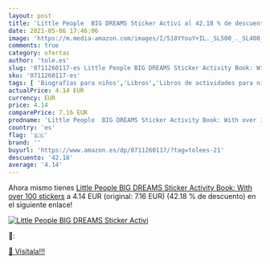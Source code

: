```yaml
---
layout: post
title: 'Little People  BIG DREAMS Sticker Activi al 42.18 % de descuento'
date: 2021-05-06 17:46:06
image: 'https://m.media-amazon.com/images/I/518YYouY+IL._SL500_._SL400_.jpg'
comments: true
category: ofertas
author: 'tole.es'
slug: '0711260117-es Little People BIG DREAMS Sticker Activity Book: With over...'
sku: '0711260117-es'
tags: [ 'Biografías para niños','Libros','Libros de actividades para niños','Libros de actividades, manualidades y juegos para niños','Libros de lugares y culturas para niños','Libros para colorear para niños','Libros para niños', ]
actualPrice: 4.14 EUR
currency: EUR
price: 4.14
comparePrice: 7.16 EUR
prodname: 'Little People  BIG DREAMS Sticker Activity Book: With over 100 stickers'
country: 'es'
flag: '🇪🇸'
brand: ''
buyurl: 'https://www.amazon.es/dp/0711260117/?tag=tolees-21'
descuento: '42.18'
average: '4.14'
---
```


Ahora mismo tienes [Little People  BIG DREAMS Sticker Activity Book: With over 100 stickers](https://www.amazon.es/dp/0711260117/?tag=tolees-21) a 4.14 EUR (original: 7.16 EUR) (42.18 %  de descuento) en el siguiente enlace!

[![Little People  BIG DREAMS Sticker Activi](https://m.media-amazon.com/images/I/518YYouY+IL._SL500_._SL400_.jpg)](https://www.amazon.es/dp/0711260117/?tag=tolees-21)

🔎:


[🛒 Visítala!!!](https://www.amazon.es/dp/0711260117/?tag=tolees-21)
